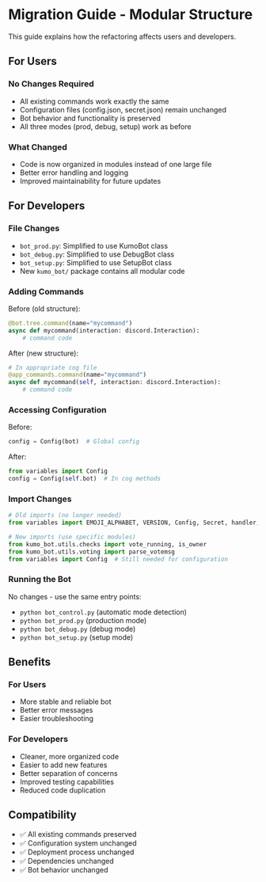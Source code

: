 # Migration Guide - Modular Structure

This guide explains how the refactoring affects users and developers.

## For Users

### No Changes Required
- All existing commands work exactly the same
- Configuration files (config.json, secret.json) remain unchanged
- Bot behavior and functionality is preserved
- All three modes (prod, debug, setup) work as before

### What Changed
- Code is now organized in modules instead of one large file
- Better error handling and logging
- Improved maintainability for future updates

## For Developers

### File Changes
- `bot_prod.py`: Simplified to use KumoBot class
- `bot_debug.py`: Simplified to use DebugBot class  
- `bot_setup.py`: Simplified to use SetupBot class
- New `kumo_bot/` package contains all modular code

### Adding Commands
Before (old structure):
```python
@bot.tree.command(name="mycommand")
async def mycommand(interaction: discord.Interaction):
    # command code
```

After (new structure):
```python
# In appropriate cog file
@app_commands.command(name="mycommand")
async def mycommand(self, interaction: discord.Interaction):
    # command code
```

### Accessing Configuration
Before:
```python
config = Config(bot)  # Global config
```

After:
```python
from variables import Config
config = Config(self.bot)  # In cog methods
```

### Import Changes
```python
# Old imports (no longer needed)
from variables import EMOJI_ALPHABET, VERSION, Config, Secret, handler, intents

# New imports (use specific modules)
from kumo_bot.utils.checks import vote_running, is_owner
from kumo_bot.utils.voting import parse_votemsg
from variables import Config  # Still needed for configuration
```

### Running the Bot
No changes - use the same entry points:
- `python bot_control.py` (automatic mode detection)
- `python bot_prod.py` (production mode)
- `python bot_debug.py` (debug mode)
- `python bot_setup.py` (setup mode)

## Benefits

### For Users
- More stable and reliable bot
- Better error messages
- Easier troubleshooting

### For Developers
- Cleaner, more organized code
- Easier to add new features
- Better separation of concerns
- Improved testing capabilities
- Reduced code duplication

## Compatibility

- ✅ All existing commands preserved
- ✅ Configuration system unchanged
- ✅ Deployment process unchanged
- ✅ Dependencies unchanged
- ✅ Bot behavior unchanged